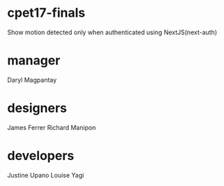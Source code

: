# cpet17-finals
Show motion detected only when authenticated using NextJS(next-auth)

# manager
Daryl Magpantay

# designers
James Ferrer
Richard Manipon

# developers
Justine Upano
Louise Yagi
